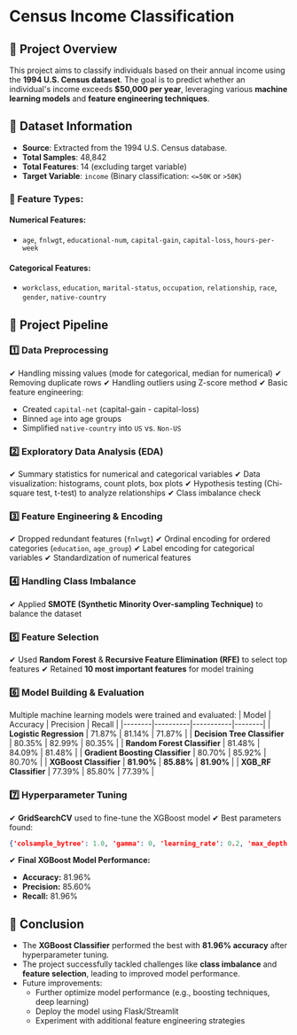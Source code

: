 # Census Income Classification

## 📌 Project Overview
This project aims to classify individuals based on their annual income using the **1994 U.S. Census dataset**. The goal is to predict whether an individual's income exceeds **$50,000 per year**, leveraging various **machine learning models** and **feature engineering techniques**.

## 📂 Dataset Information
- **Source**: Extracted from the 1994 U.S. Census database.
- **Total Samples**: 48,842
- **Total Features**: 14 (excluding target variable)
- **Target Variable**: `income` (Binary classification: `<=50K` or `>50K`)

### 🔹 Feature Types:
#### **Numerical Features**:
- `age`, `fnlwgt`, `educational-num`, `capital-gain`, `capital-loss`, `hours-per-week`

#### **Categorical Features**:
- `workclass`, `education`, `marital-status`, `occupation`, `relationship`, `race`, `gender`, `native-country`

## 🚀 Project Pipeline
### **1️⃣ Data Preprocessing**
✔ Handling missing values (mode for categorical, median for numerical)
✔ Removing duplicate rows
✔ Handling outliers using Z-score method
✔ Basic feature engineering:
   - Created `capital-net` (capital-gain - capital-loss)
   - Binned `age` into age groups
   - Simplified `native-country` into `US` vs. `Non-US`

### **2️⃣ Exploratory Data Analysis (EDA)**
✔ Summary statistics for numerical and categorical variables
✔ Data visualization: histograms, count plots, box plots
✔ Hypothesis testing (Chi-square test, t-test) to analyze relationships
✔ Class imbalance check

### **3️⃣ Feature Engineering & Encoding**
✔ Dropped redundant features (`fnlwgt`)
✔ Ordinal encoding for ordered categories (`education`, `age_group`)
✔ Label encoding for categorical variables
✔ Standardization of numerical features

### **4️⃣ Handling Class Imbalance**
✔ Applied **SMOTE (Synthetic Minority Over-sampling Technique)** to balance the dataset

### **5️⃣ Feature Selection**
✔ Used **Random Forest** & **Recursive Feature Elimination (RFE)** to select top features
✔ Retained **10 most important features** for model training

### **6️⃣ Model Building & Evaluation**
Multiple machine learning models were trained and evaluated:
| Model | Accuracy | Precision | Recall |
|--------|----------|-----------|--------|
| **Logistic Regression** | 71.87% | 81.14% | 71.87% |
| **Decision Tree Classifier** | 80.35% | 82.99% | 80.35% |
| **Random Forest Classifier** | 81.48% | 84.09% | 81.48% |
| **Gradient Boosting Classifier** | 80.70% | 85.92% | 80.70% |
| **XGBoost Classifier** | **81.90%** | **85.88%** | **81.90%** |
| **XGB_RF Classifier** | 77.39% | 85.80% | 77.39% |

### **7️⃣ Hyperparameter Tuning**
✔ **GridSearchCV** used to fine-tune the XGBoost model
✔ Best parameters found:
   ```json
   {'colsample_bytree': 1.0, 'gamma': 0, 'learning_rate': 0.2, 'max_depth': 7, 'min_child_weight': 1, 'n_estimators': 200, 'subsample': 0.8}
   ```
✔ **Final XGBoost Model Performance:**
   - **Accuracy:** 81.96%
   - **Precision:** 85.60%
   - **Recall:** 81.96%

## 📌 Conclusion
- The **XGBoost Classifier** performed the best with **81.96% accuracy** after hyperparameter tuning.
- The project successfully tackled challenges like **class imbalance** and **feature selection**, leading to improved model performance.
- Future improvements:
  - Further optimize model performance (e.g., boosting techniques, deep learning)
  - Deploy the model using Flask/Streamlit
  - Experiment with additional feature engineering strategies


